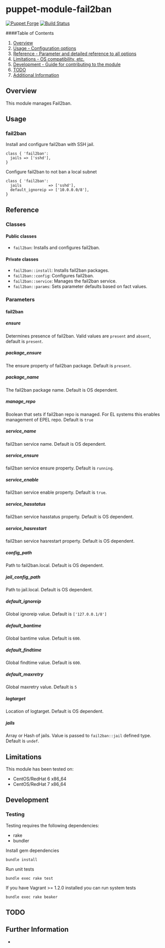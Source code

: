 # puppet-module-fail2ban

[![Puppet Forge](http://img.shields.io/puppetforge/v/treydock/fail2ban.svg)](https://forge.puppetlabs.com/treydock/fail2ban)
[![Build Status](https://travis-ci.org/treydock/puppet-module-fail2ban.png)](https://travis-ci.org/treydock/puppet-module-fail2ban)

####Table of Contents

1. [Overview](#overview)
2. [Usage - Configuration options](#usage)
3. [Reference - Parameter and detailed reference to all options](#reference)
4. [Limitations - OS compatibility, etc.](#limitations)
5. [Development - Guide for contributing to the module](#development)
6. [TODO](#todo)
7. [Additional Information](#additional-information)

## Overview

This module manages Fail2ban.

## Usage

### fail2ban

Install and configure fail2ban with SSH jail.

    class { 'fail2ban':
      jails => ['sshd'],
    }

Configure fail2ban to not ban a local subnet

    class { 'fail2ban':
      jails            => ['sshd'],
      default_ignoreip => ['10.0.0.0/8'],
    }

## Reference

### Classes

#### Public classes

* `fail2ban`: Installs and configures fail2ban.

#### Private classes

* `fail2ban::install`: Installs fail2ban packages.
* `fail2ban::config`: Configures fail2ban.
* `fail2ban::service`: Manages the fail2ban service.
* `fail2ban::params`: Sets parameter defaults based on fact values.

### Parameters

#### fail2ban

##### ensure

Determines presence of fail2ban. Valid values are `present` and `absent`, default is `present`.

##### package_ensure

The ensure property of fail2ban package. Default is `present`.

##### package_name

The fail2ban package name. Default is OS dependent.

##### manage_repo

Boolean that sets if fail2ban repo is managed. For EL systems this enables management of EPEL repo.  Default is `true`

##### service_name

fail2ban service name. Default is OS dependent.

##### service_ensure

fail2ban service ensure property. Default is `running`.

##### service_enable

fail2ban service enable property. Default is `true`.

##### service_hasstatus

fail2ban service hasstatus property. Default is OS dependent.

##### service_hasrestart

fail2ban service hasrestart property. Default is OS dependent.

##### config_path

Path to fail2ban.local. Default is OS dependent.

##### jail\_config_path

Path to jail.local. Default is OS dependent.

##### default_ignoreip

Global ignoreip value. Default is `['127.0.0.1/8']`

##### default_bantime

Global bantime value. Default is `600`.

##### default_findtime

Global findtime value. Default is `600`.

##### default_maxretry

Global maxretry value. Default is `5`

##### logtarget

Location of logtarget. Default is OS dependent.

##### jails

Array or Hash of jails. Value is passed to `fail2ban::jail` defined type. Default is `undef`.

## Limitations

This module has been tested on:

* CentOS/RedHat 6 x86_64
* CentOS/RedHat 7 x86_64

## Development

### Testing

Testing requires the following dependencies:

* rake
* bundler

Install gem dependencies

    bundle install

Run unit tests

    bundle exec rake test

If you have Vagrant >= 1.2.0 installed you can run system tests

    bundle exec rake beaker

## TODO

## Further Information

*
